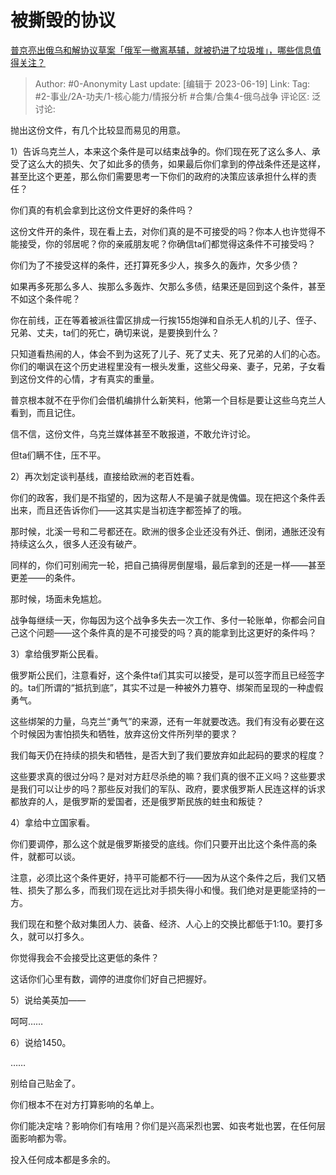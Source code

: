 # 被撕毁的协议
[普京亮出俄乌和解协议草案「俄军一撤离基辅，就被扔进了垃圾堆」，哪些信息值得关注？](https://www.zhihu.com/question/607295832/answer/3080011319)

> Author: #0-Anonymity
> Last update: [编辑于 2023-06-19]
> Link:
> Tag:  #2-事业/2A-功夫/1-核心能力/情报分析 #合集/合集4-俄乌战争 
> 评论区:
> 泛讨论:

抛出这份文件，有几个比较显而易见的用意。

1）告诉乌克兰人，本来这个条件是可以结束战争的。你们现在死了这么多人、承受了这么大的损失、欠了如此多的债务，如果最后你们拿到的停战条件还是这样，甚至比这个更差，那么你们需要思考一下你们的政府的决策应该承担什么样的责任？

你们真的有机会拿到比这份文件更好的条件吗？

这份文件开的条件，现在看上去，对你们真的是不可接受的吗？你本人也许觉得不能接受，你的邻居呢？你的亲戚朋友呢？你确信ta们都觉得这条件不可接受吗？

你们为了不接受这样的条件，还打算死多少人，挨多久的轰炸，欠多少债？

如果再多死那么多人、挨那么多轰炸、欠那么多债，结果还是回到这个条件，甚至不如这个条件呢？

你在前线，正在等着被派往雷区排成一行挨155炮弹和自杀无人机的儿子、侄子、兄弟、丈夫，ta们的死亡，确切来说，是要换到什么？

只知道看热闹的人，体会不到为这死了儿子、死了丈夫、死了兄弟的人们的心态。你们的嘲讽在这个历史进程里没有一根头发重，这些父母亲、妻子，兄弟，子女看到这份文件的心情，才有真实的重量。

普京根本就不在乎你们会借机编排什么新笑料，他第一个目标是要让这些乌克兰人看到，而且记住。

信不信，这份文件，乌克兰媒体甚至不敢报道，不敢允许讨论。

但ta们瞒不住，压不平。

2）再次划定谈判基线，直接给欧洲的老百姓看。

你们的政客，我们是不指望的，因为这帮人不是骗子就是傀儡。现在把这个条件丢出来，而且还告诉你们——这其实是当初连字都签掉了的哦。

那时候，北溪一号和二号都还在。欧洲的很多企业还没有外迁、倒闭，通胀还没有持续这么久，很多人还没有破产。

同样的，你们可别闹完一轮，把自己搞得房倒屋塌，最后拿到的还是一样——甚至更差——的条件。

那时候，场面未免尴尬。

战争每继续一天，你每因为这个战争多失去一次工作、多付一轮账单，你都会问自己这个问题——这个条件真的是不可接受的吗？真的能拿到比这更好的条件吗？

3）拿给俄罗斯公民看。

俄罗斯公民们，注意看好，这个条件ta们其实可以接受，是可以签字而且已经签字的。ta们所谓的“抵抗到底”，其实不过是一种被外力篡夺、绑架而呈现的一种虚假勇气。

这些绑架的力量，乌克兰“勇气”的来源，还有一年就要改选。我们有没有必要在这个时候因为害怕损失和牺牲，放弃这份文件所列举的要求？

我们每天仍在持续的损失和牺牲，是否大到了我们要放弃如此起码的要求的程度？

这些要求真的很过分吗？是对对方赶尽杀绝的嘛？我们真的很不正义吗？这些要求是我们可以让步的吗？那些反对我们的军队、政府，要求俄罗斯人民连这样的诉求都放弃的人，是俄罗斯的爱国者，还是俄罗斯民族的蛀虫和叛徒？

4）拿给中立国家看。

你们要调停，那么这个就是俄罗斯接受的底线。你们只要开出比这个条件高的条件，就都可以谈。

注意，必须比这个条件更好，持平可能都不行——因为从这个条件之后，我们又牺牲、损失了那么多，而我们现在远比对手损失得小和慢。我们绝对是更能坚持的一方。

我们现在和整个敌对集团人力、装备、经济、人心上的交换比都低于1:10。要打多久，就可以打多久。

你觉得我会不会接受比这更低的条件？

这话你们心里有数，调停的进度你们好自己把握好。

5）说给美英加——

呵呵……

6）说给1450。

……

别给自己贴金了。

你们根本不在对方打算影响的名单上。

你们能决定啥？影响你们有啥用？你们是兴高采烈也罢、如丧考妣也罢，在任何层面影响都为零。

投入任何成本都是多余的。